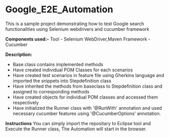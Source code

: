 # Google_E2E_Automation
This is a sample project demonstrating how to test Google search functionalities using Selenium webdrivers and cucumber framework

**Components used:-**
Tool - Selenium WebDriver,Maven
Framework - Cucumber

**Description:**
*  Base class contains implemented methods
*  Have created individual POM Classes for each scenarios
*  Have created test scenarios in feature file using Gherkins language and imported the snippets into Stepdefinition class
*  Have inherited the methods from baseclass to Stepdefinition class and assigned to corresponding methods 
*  Have created objects for individual POM classes and accessed them respectively
*  Have initialized the Runner class with '@RunWith' annotation and used necessary cucumber features using '@CucumberOptions' annotation.

**Instructions**
You can simply import the repositary to Eclipse tool and Execute the Runner class, The Automation will start in the browser.


